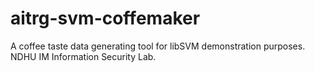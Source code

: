 # aitrg-svm-coffemaker
A coffee taste data generating tool for libSVM demonstration purposes.  NDHU IM Information Security Lab.
